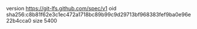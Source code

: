 version https://git-lfs.github.com/spec/v1
oid sha256:c8b81f62e3c1ec472a1718bc89b99c9d29713bf968383fef9ba0e96e22b4cca0
size 5400
